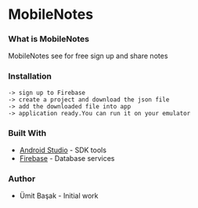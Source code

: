 # MobileNotes
### What is MobileNotes
MobileNotes see for free sign up and share notes

### Installation    

    -> sign up to Firebase
    -> create a project and download the json file
    -> add the downloaded file into app
    -> application ready.You can run it on your emulator
    
### Built With

   - [Android Studio](https://developer.android.com/studio) -  SDK tools
   - [Firebase](https://firebase.google.com/) -  Database services

### Author

  - Ümit Başak - Initial work 
